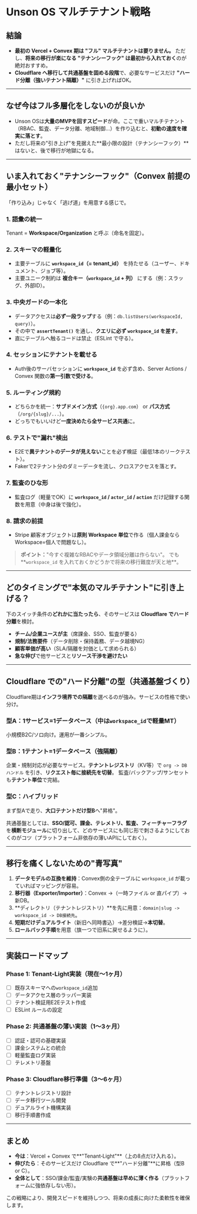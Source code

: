 # Unson OS マルチテナント戦略

## 結論

* **最初の Vercel + Convex 期は "フル" マルチテナントは要りません。**
  ただし、**将来の移行が楽になる "テナンシーフック" は最初から入れておく**のが絶対おすすめ。
* **Cloudflare へ移行して共通基盤を固める段階**で、必要なサービスだけ **"ハード分離（強いテナント隔離）"** に引き上げればOK。

---

## なぜ今はフル多層化をしないのが良いか

* Unson OSは**大量のMVPを回すスピード**が命。ここで重いマルチテナント（RBAC、監査、データ分離、地域制御…）を作り込むと、**初動の速度を確実に落とす**。
* ただし将来の"引き上げ"を見据えた**最小限の設計（テナンシーフック）**はないと、後で移行が地獄になる。

---

## いま入れておく"テナンシーフック"（Convex 前提の最小セット）

「作り込み」じゃなく「逃げ道」を用意する感じで。

### 1. 語彙の統一
Tenant = **Workspace/Organization** と呼ぶ（命名を固定）。

### 2. スキーマの軽量化

* 主要テーブルに **`workspace_id`（= tenant_id）** を持たせる（ユーザー、ドキュメント、ジョブ等）。
* 主要ユニーク制約は **複合キー（`workspace_id` + 列）** にする（例：スラッグ、外部ID）。

### 3. 中央ガードの一本化

* データアクセスは**必ず一段ラップ**する（例：`db.listUsers(workspaceId, query)`）。
* その中で **`assertTenant()`** を通し、**クエリに必ず `workspace_id` を差す**。
* 直にテーブルへ触るコードは禁止（ESLint で守る）。

### 4. セッションにテナントを載せる

* Auth後のサーバセッションに **`workspace_id`** を必ず含め、Server Actions / Convex 関数の**第一引数で受ける**。

### 5. ルーティング規約

* どちらかを統一：**サブドメイン方式**（`{org}.app.com`） or **パス方式**（`/org/{slug}/...`）。
* どっちでもいいけど**一度決めたら全サービス共通**に。

### 6. テストで"漏れ"検出

* E2Eで**異テナントのデータが見えない**ことを必ず検証（最低1本のリークテスト）。
* Fakerで2テナント分のダミーデータを流し、クロスアクセスを落とす。

### 7. 監査のひな形

* 監査ログ（軽量でOK）に **`workspace_id` / `actor_id` / `action`** だけ記録する関数を用意（中身は後で強化）。

### 8. 請求の前提

* Stripe 顧客オブジェクトは**原則 Workspace 単位**で作る（個人課金なら Workspace=個人で問題なし）。

> **ポイント：**"今すぐ複雑なRBACやデータ領域分離は作らない"。 でも**`workspace_id` を入れておくかどうかで将来の移行難度が天と地**。

---

## どのタイミングで"本気のマルチテナント"に引き上げる？

下のスイッチ条件の**どれかに当たったら**、そのサービスは **Cloudflare でハード分離**を検討。

* **チーム/企業ユースが主**（席課金、SSO、監査が要る）
* **規制/法務要件**（データ削除・保持義務、データ越境NG）
* **顧客単価が高い**（SLA/隔離を対価として求められる）
* **急な伸び**で他サービスと**リソース干渉を避けたい**

---

## Cloudflare での"ハード分離"の型（共通基盤づくり）

Cloudflare期は**インフラ境界での隔離**を選べるのが強み。サービスの性格で使い分け。

### 型A：1サービス=1データベース（中は`workspace_id`で軽量MT）
小規模B2C/ソロ向け。運用が一番シンプル。

### 型B：1テナント=1データベース（強隔離）
企業・規制対応が必要なサービス。**テナントレジストリ**（KV等）で
`org -> DBハンドル` を引き、**リクエスト毎に接続先を切替**。
監査/バックアップ/サンセットも**テナント単位**で完結。

### 型C：ハイブリッド
まず型Aで走り、**大口テナントだけ型B**へ"昇格"。

共通基盤としては、**SSO/認可、課金、テレメトリ、監査、フィーチャーフラグ**を**横断モジュール**に切り出して、どのサービスにも同じ形で刺さるようにしておくのがコツ（プラットフォーム非依存の薄いAPIにしておく）。

---

## 移行を痛くしないための"青写真"

1. **データモデルの互換を維持**：Convex側の全テーブルに `workspace_id` が載っていればマッピングが容易。
2. **移行器（Exporter/Importer）**：Convex →（一時ファイル or 直パイプ）→ 新DB。
3. **ディレクトリ（テナントレジストリ）**を先に用意：`domain|slug -> workspace_id -> DB接続先`。
4. **短期だけデュアルライト**（新旧へ同時書込）→差分検証→**本切替**。
5. **ロールバック手順**を用意（旗一つで旧系に戻せるように）。

---

## 実装ロードマップ

### Phase 1: Tenant-Light実装（現在〜1ヶ月）
- [ ] 既存スキーマへの`workspace_id`追加
- [ ] データアクセス層のラッパー実装
- [ ] テナント検証用E2Eテスト作成
- [ ] ESLint ルールの設定

### Phase 2: 共通基盤の薄い実装（1〜3ヶ月）
- [ ] 認証・認可の基礎実装
- [ ] 課金システムとの統合
- [ ] 軽量監査ログ実装
- [ ] テレメトリ基盤

### Phase 3: Cloudflare移行準備（3〜6ヶ月）
- [ ] テナントレジストリ設計
- [ ] データ移行ツール開発
- [ ] デュアルライト機構実装
- [ ] 移行手順書作成

---

## まとめ

* **今は**：Vercel + Convex で**"Tenant‑Light"**（上の8点だけ入れる）。
* **伸びたら**：そのサービスだけ Cloudflare で**"ハード分離"**に昇格（型B or C）。
* **全体として**：SSO/課金/監査/実験の**共通基盤は早めに薄く作る**（プラットフォームに強依存しない形）。

この戦略により、開発スピードを維持しつつ、将来の成長に向けた柔軟性を確保します。